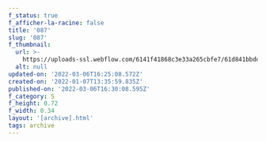 ```yaml
---
f_status: true
f_afficher-la-racine: false
title: '087'
slug: '087'
f_thumbnail:
  url: >-
    https://uploads-ssl.webflow.com/6141f41868c3e33a265cbfe7/61d841bbddb50310e8102dbb_087.jpg
  alt: null
updated-on: '2022-03-06T16:25:08.572Z'
created-on: '2022-01-07T13:35:59.835Z'
published-on: '2022-03-06T16:30:08.595Z'
f_category: S
f_height: 0.72
f_width: 0.34
layout: '[archive].html'
tags: archive
---
```



